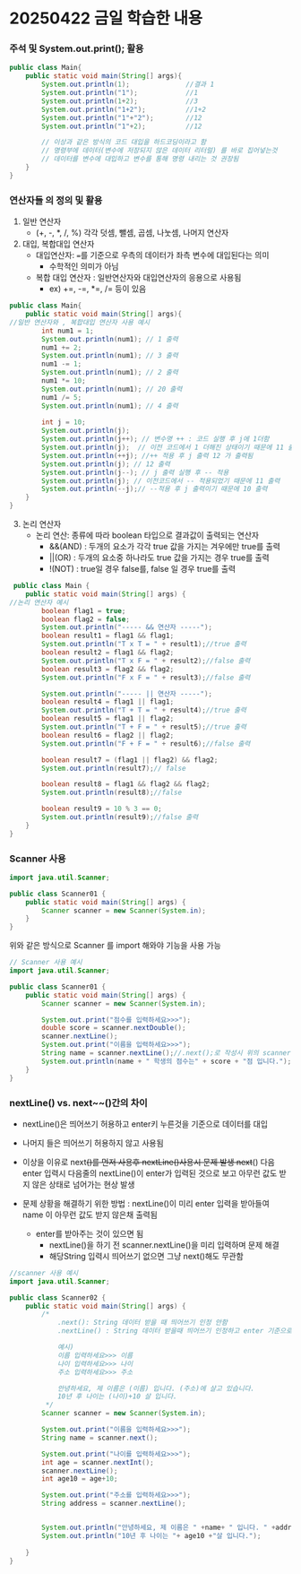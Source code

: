 # 20250422 금일 학습한 내용

### 주석 및 System.out.print(); 활용
```java
public class Main{
    public static void main(String[] args){
        System.out.println(1);              //결과 1
        System.out.println("1");            //1
        System.out.println(1+2);            //3
        System.out.println("1+2");          //1+2
        System.out.println("1"+"2");        //12
        System.out.println("1"+2);          //12

        // 이상과 같은 방식의 코드 대입을 하드코딩이라고 함
        // 명령부에 데이터(변수에 저장되지 않은 데이터 리터럴) 를 바로 집어넣는것
        // 데이터를 변수에 대입하고 변수를 통해 명령 내리는 것 권장됨
    }
}
```
### 연산자들 의 정의 및 활용

1. 일반 연산자
    - (+, -, *, /, %) 각각 덧셈, 뺄셈, 곱셈, 나눗셈, 나머지 연산자
2. 대입, 복합대입 연산자
   - 대입연산자: `=`를 기준으로 우측의 데이터가 좌측 변수에 대입된다는 의미
     - 수학적인 의미가 아님
   - 복합 대입 연산자 : 일반연산자와 대입연산자의 응용으로 사용됨
     - ex) +=, -=, *=, /= 등이 있음
```java
public class Main{
    public static void main(String[] args){
//일반 연산자와 , 복합대입 연산자 사용 예시
        int num1 = 1;
        System.out.println(num1); // 1 출력
        num1 += 2;
        System.out.println(num1); // 3 출력
        num1 -= 1;
        System.out.println(num1); // 2 출력
        num1 *= 10;
        System.out.println(num1); // 20 출력  
        num1 /= 5;
        System.out.println(num1); // 4 출력
        
        int j = 10;
        System.out.println(j);
        System.out.println(j++); // 변수명 ++ : 코드 실행 후 j에 1더함
        System.out.println(j);  // 이전 코드에서 1 더해진 상태이기 때문에 11 출력
        System.out.println(++j); //++ 적용 후 j 출력 12 가 출력됨
        System.out.println(j); // 12 출력
        System.out.println(j--); // j 출력 실행 후 -- 적용
        System.out.println(j); // 이전코드에서 -- 적용되었기 때문에 11 출력
        System.out.println(--j);// --적용 후 j 출력이기 때문에 10 출력
    }
}

```
3. 논리 연산자
    - 논리 연산: 종류에 따라 boolean 타입으로 결과값이 출력되는 연산자
        - &&(AND) : 두개의 요소가 각각 true 값을 가지는 겨우에만 true를 출력
        - ||(OR) : 두개의 요소중 하나라도 true 값을 가지는 경우 true를 출력
        - !(NOT) : true일 경우 false를, false 일 경우 true를 출력
```java
 public class Main {
    public static void main(String[] args) {
//논리 연산자 예시
        boolean flag1 = true;
        boolean flag2 = false;
        System.out.println("----- && 연산자 -----");
        boolean result1 = flag1 && flag1;
        System.out.println("T x T = " + result1);//true 출력
        boolean result2 = flag1 && flag2;
        System.out.println("T x F = " + result2);//false 출력
        boolean result3 = flag2 && flag2;
        System.out.println("F x F = " + result3);//false 출력

        System.out.println("----- || 연산자 -----");
        boolean result4 = flag1 || flag1;
        System.out.println("T + T = " + result4);//true 출력
        boolean result5 = flag1 || flag2;
        System.out.println("T + F = " + result5);//true 출력
        boolean result6 = flag2 || flag2;
        System.out.println("F + F = " + result6);//false 출력

        boolean result7 = (flag1 || flag2) && flag2;
        System.out.println(result7);// false

        boolean result8 = flag1 && flag2 && flag2;
        System.out.println(result8);//false

        boolean result9 = 10 % 3 == 0;
        System.out.println(result9);//false 출력
    }
}
```

### Scanner 사용

```java
import java.util.Scanner;

public class Scanner01 {
    public static void main(String[] args) {
        Scanner scanner = new Scanner(System.in);
    }
}
```
위와 같은 방식으로 Scanner 를 import 해와야 기능을 사용 가능

```java
// Scanner 사용 예시
import java.util.Scanner;

public class Scanner01 {
    public static void main(String[] args) {
        Scanner scanner = new Scanner(System.in);

        System.out.print("점수를 입력하세요>>>");
        double score = scanner.nextDouble();
        scanner.nextLine();
        System.out.print("이름을 입력하세요>>>");
        String name = scanner.nextLine();//.next();로 작성시 위의 scanner.nextLine();이 필요없음
        System.out.println(name + " 학생의 점수는" + score + "점 입니다.");
    }
}
```
### nextLine() vs. next~~()간의 차이


- nextLine()은 띄어쓰기 허용하고 enter키 누른것을 기준으로 데이터를 대입
- 나머지 들은 띄어쓰기 허용하지 않고 사용됨


- 이상을 이유로 next~~()를 먼저 사용후 nextLine()사용시 문제 발생
next~~() 다음 enter 입력시 다음줄의 nextLine()이 enter가 입력된 것으로 보고
아무런 값도 받지 않은 상태로 넘어가는 현상 발생


- 문제 상황을 해결하기 위한 방법 :
nextLine()이 미리 enter 입력을 받아들여 name 이 아무런 값도 받지 않은채 출력됨
    - enter를 받아주는 것이 있으면 됨
        - nextLine()을 하기 전 scanner.nextLine()을 미리 입력하며 문제 해결
        - 해당String 입력시 띄어쓰기 없으면 그냥 next()해도 무관함

```java
//scanner 사용 예시
import java.util.Scanner;

public class Scanner02 {
    public static void main(String[] args) {
        /*
            .next(): String 데이터 받을 때 띄어쓰기 인정 안함
            .nextLine() : String 데이터 받을때 띄어쓰기 인정하고 enter 기준으로 데이터 입력

            예시)
            이름 입력하세요>>> 이름
            나이 입력하세요>>> 나이
            주소 입력하세요>>> 주소

            안녕하세요, 제 이름은 (이름) 입니다. (주소)에 살고 있습니다.
            10년 후 나이는 (나이)+10 살 입니다.
         */
        Scanner scanner = new Scanner(System.in);

        System.out.print("이름을 입력하세요>>>");
        String name = scanner.next();

        System.out.print("나이를 입력하세요>>>");
        int age = scanner.nextInt();
        scanner.nextLine();
        int age10 = age+10;

        System.out.print("주소를 입력하세요>>>");
        String address = scanner.nextLine();


        System.out.println("안녕하세요, 제 이름은 " +name+ " 입니다. " +address+ "에 살고 있습니다.");
        System.out.println("10년 후 나이는 "+ age10 +"살 입니다.");
        
    }
}
```